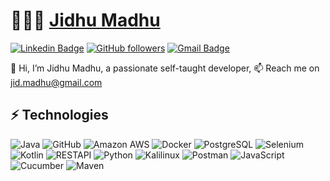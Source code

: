 
# 👨🏻‍💻 [Jidhu Madhu](https://www.linkedin.com/in/jidhum) 

[![Linkedin Badge](https://img.shields.io/badge/-Jidhu%20Madhu-blue?style=social&logo=Linkedin&logoColor=blue&link=https://www.linkedin.com/in/jidhum/)](https://www.linkedin.com/in/jidhum)  [![GitHub followers](https://img.shields.io/github/followers/jidmadhu?label=Follow&style=social)](https://github.com/jidmadhu/?tab=follow) [![Gmail Badge](https://img.shields.io/badge/-jid.madhu-c14438?style=social&logo=Gmail&logoColor=red&link=mailto:jid.madhu@gmail.com)](mailto:jid.madhu@gmail.com)

👋 Hi, I’m Jidhu Madhu, a passionate self-taught developer, 📫 Reach me on jid.madhu@gmail.com

## ⚡ Technologies
![Java](https://img.shields.io/badge/-Java-E34A86?&logo=java&color=007396&logoColor=white) ![GitHub](https://img.shields.io/badge/-GitHub-181717?&logo=github)
![Amazon AWS](https://img.shields.io/badge/Amazon%20AWS-232F3E?&logo=amazon-aws) ![Docker](https://img.shields.io/badge/-Docker-black?e&logo=docker) ![PostgreSQL](https://img.shields.io/badge/-PostgreSQL-336791?&logo=postgresql) ![Selenium](https://img.shields.io/badge/-Selenium-Selenium?&logo=selenium&color=darkgreen) ![Kotlin](https://img.shields.io/badge/-Kotlin-kotlin?&logo=kotlin&color=blueviolet) ![RESTAPI](https://img.shields.io/badge/-RESTAPI-restapi?&logo=restapi&color=darkblue) ![Python](https://img.shields.io/badge/-Python-python?&logo=python&color=black) ![Kalilinux](https://img.shields.io/badge/-Kali%20Linux-kali?&logo=kali-linux&color=0054B8&&logoColor=FFFFFF) ![Postman](https://img.shields.io/badge/-Post%20Man-postman?&logo=postman) ![JavaScript](https://img.shields.io/badge/-JavaScript-javascript?&logo=javascript&color=F7DF1E&logoColor=black) 
![Cucumber](https://img.shields.io/badge/-Cucumber-cucumber?&logo=cucumber&color=23D96C&logoColor=white) 
![Maven](https://img.shields.io/badge/Maven-maven?&logo=apache-maven&color=C71A36) 
